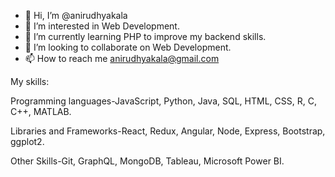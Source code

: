 - 👋 Hi, I’m @anirudhyakala
- 👀 I’m interested in Web Development.
- 🌱 I’m currently learning PHP to improve my backend skills.
- 💞️ I’m looking to collaborate on Web Development.
- 📫 How to reach me anirudhyakala@gmail.com

My skills:

Programming languages-JavaScript, Python, Java, SQL, HTML, CSS, R, C, C++, MATLAB.

Libraries and Frameworks-React, Redux, Angular, Node, Express, Bootstrap, ggplot2.

Other Skills-Git, GraphQL, MongoDB, Tableau, Microsoft Power BI.

<!---
yakalaanirudh/yakalaanirudh is a ✨ special ✨ repository because its `README.md` (this file) appears on your GitHub profile.
You can click the Preview link to take a look at your changes.
--->
